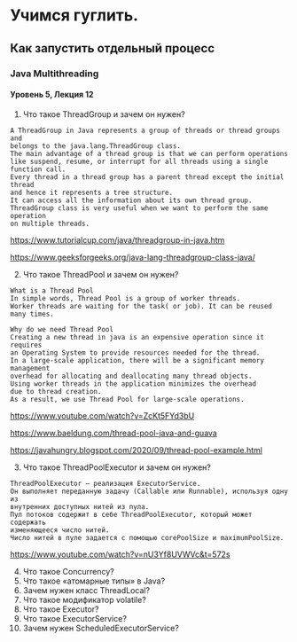 # Учимся гуглить.
## Как запустить отдельный процесс
### Java Multithreading
#### Уровень 5, Лекция 12

1. Что такое ThreadGroup и зачем он нужен?
```
A ThreadGroup in Java represents a group of threads or thread groups and 
belongs to the java.lang.ThreadGroup class. 
The main advantage of a thread group is that we can perform operations 
like suspend, resume, or interrupt for all threads using a single function call. 
Every thread in a thread group has a parent thread except the initial thread 
and hence it represents a tree structure. 
It can access all the information about its own thread group. 
ThreadGroup class is very useful when we want to perform the same operation 
on multiple threads.
```
https://www.tutorialcup.com/java/threadgroup-in-java.htm

https://www.geeksforgeeks.org/java-lang-threadgroup-class-java/

2. Что такое ThreadPool и зачем он нужен?
``` 
What is a Thread Pool
In simple words, Thread Pool is a group of worker threads. 
Worker threads are waiting for the task( or job). It can be reused many times.   

Why do we need Thread Pool
Creating a new thread in java is an expensive operation since it requires 
an Operating System to provide resources needed for the thread. 
In a large-scale application, there will be a significant memory management 
overhead for allocating and deallocating many thread objects. 
Using worker threads in the application minimizes the overhead 
due to thread creation. 
As a result, we use Thread Pool for large-scale operations.
```
https://www.youtube.com/watch?v=ZcKt5FYd3bU

https://www.baeldung.com/thread-pool-java-and-guava

https://javahungry.blogspot.com/2020/09/thread-pool-example.html

3. Что такое ThreadPoolExecutor и зачем он нужен?
```
ThreadPoolExecutor – реализация ExecutorService. 
Он выполняет переданную задачу (Callable или Runnable), используя одну из 
внутренних доступных нитей из пула. 
Пул потоков содержит в себе ThreadPoolExecutor, который может содержать 
изменяющееся число нитей. 
Число нитей в пуле задается с помощью corePoolSize и maximumPoolSize.
``` 
https://www.youtube.com/watch?v=nU3Yf8UVWVc&t=572s

4. Что такое Concurrency?
5. Что такое «атомарные типы» в Java?
6. Зачем нужен класс ThreadLocal?
7. Что такое модификатор volatile?
8. Что такое Executor?
9. Что такое ExecutorService?
10. Зачем нужен ScheduledExecutorService?